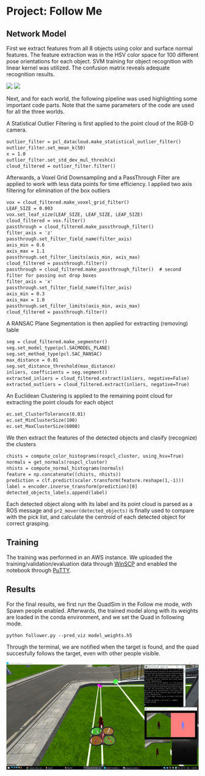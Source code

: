 # Project: Follow Me

[//]: # (Image References)

[image1]: ./misc/output_19_99.png
[image2]: ./misc/output_26_0.png
[image3]: ./misc/output_27_0.png
[image4]: ./misc/output_28_0.png
[image5]: ./misc/follow_me.jpg

## Network Model

First we extract features from all 8 objects using color and surface normal features. The feature extraction was in the HSV color space for 100 different pose orientations for each object. SVM training for object recognition with linear kernel was utilized. The confusion matrix reveals adequate recognition results.



<img src="./misc/figure_1.png" width="425"/> <img src="./misc/figure_2.png" width="425"/> 

Next, and for each world, the following pipeline was used highlighting some important code parts. Note that the same parameters of the code are used for all the three worlds.

A Statistical Outlier Filtering is first applied to the point cloud of the RGB-D camera.
```
outlier_filter = pcl_datacloud.make_statistical_outlier_filter()
outlier_filter.set_mean_k(50)
x = 1.0
outlier_filter.set_std_dev_mul_thresh(x)
cloud_filtered = outlier_filter.filter() 
```
Afterwards, a Voxel Grid Downsampling and a PassThrough Filter are applied to work with less data points for time efficiency. I applied two axis filtering for elimination of the box outliers
```
vox = cloud_filtered.make_voxel_grid_filter()
LEAF_SIZE = 0.003
vox.set_leaf_size(LEAF_SIZE, LEAF_SIZE, LEAF_SIZE)
cloud_filtered = vox.filter()
passthrough = cloud_filtered.make_passthrough_filter()
filter_axis = 'z'
passthrough.set_filter_field_name(filter_axis)
axis_min = 0.6
axis_max = 1.1
passthrough.set_filter_limits(axis_min, axis_max)
cloud_filtered = passthrough.filter()
passthrough = cloud_filtered.make_passthrough_filter()  # second filter for passing out drop boxes
filter_axis = 'x'
passthrough.set_filter_field_name(filter_axis)
axis_min = 0.3
axis_max = 1.0
passthrough.set_filter_limits(axis_min, axis_max)
cloud_filtered = passthrough.filter()
```
A RANSAC Plane Segmentation is then applied for extracting (removing) table
```
seg = cloud_filtered.make_segmenter()
seg.set_model_type(pcl.SACMODEL_PLANE)
seg.set_method_type(pcl.SAC_RANSAC)
max_distance = 0.01
seg.set_distance_threshold(max_distance)
inliers, coefficients = seg.segment()
extracted_inliers = cloud_filtered.extract(inliers, negative=False)
extracted_outliers = cloud_filtered.extract(inliers, negative=True)
```
An Euclidean Clustering is applied to the remaining point cloud for extracting the point clouds for each object
```
ec.set_ClusterTolerance(0.01)
ec.set_MinClusterSize(100)
ec.set_MaxClusterSize(6000)
```
We then extract the features of the detected objects and clasify (recognize) the clusters 
```
chists = compute_color_histograms(rospcl_cluster, using_hsv=True)
normals = get_normals(rospcl_cluster)
nhists = compute_normal_histograms(normals)
feature = np.concatenate((chists, nhists))
prediction = clf.predict(scaler.transform(feature.reshape(1,-1)))
label = encoder.inverse_transform(prediction)[0]
detected_objects_labels.append(label)
```

Each detected object along with its label and its point cloud is parsed as a ROS message and `pr2_mover(detected_objects)` is finally used to compare with the pick list, and calculate the centroid of each detected object for correct grasping.

## Training

The training was performed in an AWS instance. We uploaded the training/validation/evaluation data through [WinSCP](https://winscp.net/eng/index.php) and enabled the notebook through [PuTTY](https://www.putty.org/).

## Results 
For the final results, we first run the QuadSim in the Follow me mode, with Spawn people enabled.
Afterwards, the trained model along with its weights are loaded in the conda environment, and we set the Quad in following mode.
````
python follower.py --pred_viz model_weights.h5
````
Through the terminal, we are notified when the target is found, and the quad succesfully follows the target, even with other people visible. 


![alt text][image5]


 



